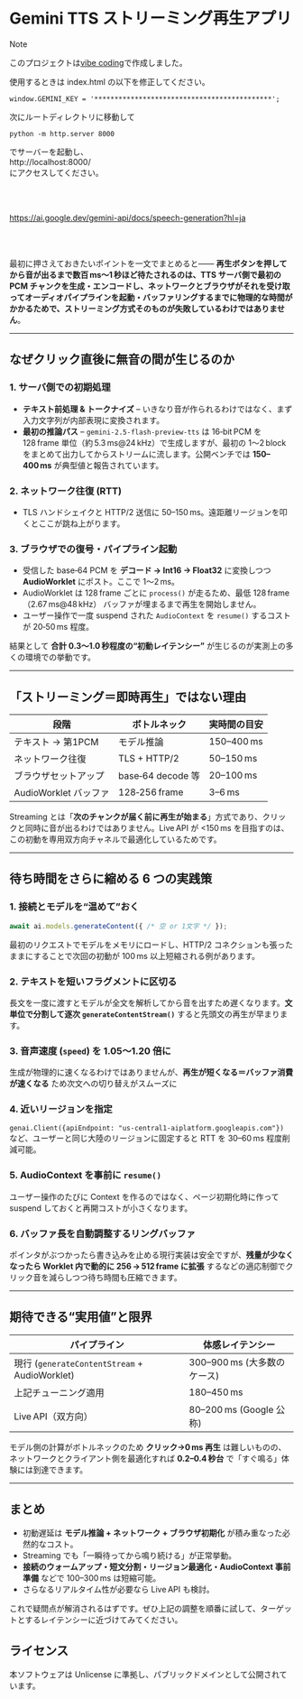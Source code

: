 # Gemini TTS ストリーミング再生アプリ

> [!NOTE]
> このプロジェクトは[vibe coding](https://ja.wikipedia.org/wiki/%E3%83%90%E3%82%A4%E3%83%96%E3%82%B3%E3%83%BC%E3%83%87%E3%82%A3%E3%83%B3%E3%82%B0)で作成しました。

使用するときは index.html の以下を修正してください。
```
window.GEMINI_KEY = '********************************************';
```

次にルートディレクトリに移動して
```
python -m http.server 8000
```
でサーバーを起動し、<br>
http://localhost:8000/<br>
にアクセスしてください。

<br>
<br>

https://ai.google.dev/gemini-api/docs/speech-generation?hl=ja

<br>
<br>


最初に押さえておきたいポイントを一文でまとめると――
**再生ボタンを押してから音が出るまで数百 ms〜1 秒ほど待たされるのは、TTS サーバ側で最初の PCM チャンクを生成・エンコードし、ネットワークとブラウザがそれを受け取ってオーディオパイプラインを起動・バッファリングするまでに物理的な時間がかかるためで、ストリーミング方式そのものが失敗しているわけではありません**。

---

## なぜクリック直後に無音の間が生じるのか

### 1. サーバ側での初期処理

* **テキスト前処理 & トークナイズ** – いきなり音が作られるわけではなく、まず入力文字列が内部表現に変換されます。
* **最初の推論パス** – `gemini‑2.5‑flash-preview-tts` は 16‑bit PCM を 128 frame 単位（約 5.3 ms\@24 kHz）で生成しますが、最初の 1〜2 block をまとめて出力してからストリームに流します。公開ベンチでは **150–400 ms** が典型値と報告されています。

### 2. ネットワーク往復 (RTT)

* TLS ハンドシェイクと HTTP/2 送信に 50–150 ms。遠距離リージョンを叩くとここが跳ね上がります。

### 3. ブラウザでの復号・パイプライン起動

* 受信した base‑64 PCM を **デコード → Int16 → Float32** に変換しつつ **AudioWorklet** にポスト。ここで 1〜2 ms。
* AudioWorklet は 128 frame ごとに `process()` が走るため、最低 128 frame（2.67 ms\@48 kHz） バッファが埋まるまで再生を開始しません。
* ユーザー操作で一度 suspend された `AudioContext` を `resume()` するコストが 20‑50 ms 程度。

結果として **合計 0.3〜1.0 秒程度の“初動レイテンシー”** が生じるのが実測上の多くの環境での挙動です。

---

## 「ストリーミング＝即時再生」ではない理由

| 段階                | ボトルネック           | 実時間の目安                  |
| ----------------- | ---------------- | ----------------------- |
| テキスト → 第1PCM      | モデル推論            | 150–400 ms |
| ネットワーク往復          | TLS + HTTP/2     | 50–150 ms               |
| ブラウザセットアップ        | base‑64 decode 等 | 20–100 ms               |
| AudioWorklet バッファ | 128‑256 frame    | 3–6 ms     |

Streaming とは「**次のチャンクが届く前に再生が始まる**」方式であり、クリックと同時に音が出るわけではありません。Live API が <150 ms を目指すのは、この初動を専用双方向チャネルで最適化しているためです。

---

## 待ち時間をさらに縮める 6 つの実践策

### 1. 接続とモデルを“温めて”おく

```js
await ai.models.generateContent({ /* 空 or 1文字 */ });
```

最初のリクエストでモデルをメモリにロードし、HTTP/2 コネクションも張ったままにすることで次回の初動が 100 ms 以上短縮される例があります。

### 2. テキストを短いフラグメントに区切る

長文を一度に渡すとモデルが全文を解析してから音を出すため遅くなります。**文単位で分割して逐次 `generateContentStream()`** すると先頭文の再生が早まります。

### 3. 音声速度 (`speed`) を 1.05〜1.20 倍に

生成が物理的に速くなるわけではありませんが、**再生が短くなる＝バッファ消費が速くなる** ため次文への切り替えがスムーズに

### 4. 近いリージョンを指定

`genai.Client({apiEndpoint: "us-central1-aiplatform.googleapis.com"})` など、ユーザーと同じ大陸のリージョンに固定すると RTT を 30–60 ms 程度削減可能。

### 5. AudioContext を事前に `resume()`

ユーザー操作のたびに Context を作るのではなく、ページ初期化時に作って suspend しておくと再開コストが小さくなります。

### 6. バッファ長を自動調整するリングバッファ

ポインタがぶつかったら書き込みを止める現行実装は安全ですが、**残量が少なくなったら Worklet 内で動的に 256 → 512 frame に拡張** するなどの適応制御でクリック音を減らしつつ待ち時間も圧縮できます。

---

## 期待できる“実用値”と限界

| パイプライン                                      | 体感レイテンシー                                             |
| ------------------------------------------- | ---------------------------------------------------- |
| 現行 (`generateContentStream` + AudioWorklet) | 300–900 ms (大多数のケース)                    |
| 上記チューニング適用                                  | 180–450 ms                                           |
| Live API（双方向）                               | 80–200 ms (Google 公称) |

モデル側の計算がボトルネックのため **クリック→0 ms 再生** は難しいものの、ネットワークとクライアント側を最適化すれば **0.2–0.4 秒台** で「すぐ鳴る」体験には到達できます。

---

## まとめ

* 初動遅延は **モデル推論 + ネットワーク + ブラウザ初期化** が積み重なった必然的なコスト。
* Streaming でも「一瞬待ってから鳴り続ける」が正常挙動。
* **接続のウォームアップ・短文分割・リージョン最適化・AudioContext 事前準備** などで 100–300 ms は短縮可能。
* さらなるリアルタイム性が必要なら Live API も検討。

これで疑問点が解消されるはずです。ぜひ上記の調整を順番に試して、ターゲットとするレイテンシーに近づけてみてください。

## ライセンス

本ソフトウェアは Unlicense に準拠し、パブリックドメインとして公開されています。

